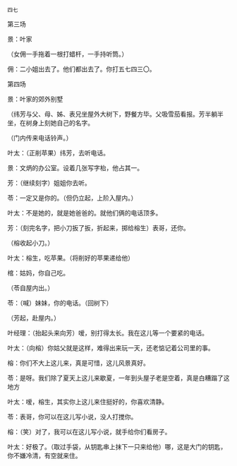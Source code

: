     四七 

   第三场

   景：叶家

   （女佣一手拖着一根打蜡杆，一手持听筒。）

   佣：二小姐出去了。他们都出去了。你打五七四三〇。

   第四场

   景：叶家的郊外别墅

   （纬芳与父、母、姊、表兄坐屋外大树下，野餐方毕。父吸雪茄看报。芳半躺半坐，在树身上刻她自己的名字。

   （门内传来电话铃声。）

   叶太：（正削苹果）纬芳，去听电话。

   景：文炳的办公室。设着几张写字枱，他占其一。

   芳：（继续刻字）姐姐你去听。

   苓：一定又是你的。（但仍立起，上阶入屋内。）

   叶太：不是她的，就是她爸爸的。就他们俩的电话顶多。

   芳：（刻完名字，把小刀扳了扳，折起来，掷给榕生）表哥，还你。

   （榕收起小刀。）

   叶太：榕生，吃苹果。（将削好的苹果递给他）

   棺：姑妈，你自己吃。

   （苓自屋内出。）

   苓：（喊）妹妹，你的电话。（回树下）

   （芳起，赴屋内。）

   叶经理：（抬起头来向芳）嗳，别打得太长。我在这儿等一个要紧的电话。

   叶太：（向榕）你姑父就是这样，难得出来玩一天，还老惦记着公司里的事。

   榕：你们不大上这儿来，真是可惜，这儿风景真好。

   苓：是呀。我们除了夏天上这儿来歇夏，一年到头屋子老是空着，真是白糟蹋了这地方

   叶太：嗳，榕生，其实你上这儿来住挺好的，你喜欢清静。

   苓：表哥，你可以在这儿写小说，没人打搅你。

   榕：（笑）对了，我可以在这儿写小说，就手给你们看房子。

   叶太：好极了。（取过手袋，从钥匙串上抹下一只来给他）哪，这是大门的钥匙，你不嫌冷清，有空就来住。

